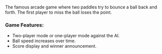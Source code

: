 The famous arcade game where two paddles try to bounce a ball back and forth. The first player to miss the ball loses the point.

### Game Features:
- Two-player mode or one-player mode against the AI.
- Ball speed increases over time.
- Score display and winner announcement.